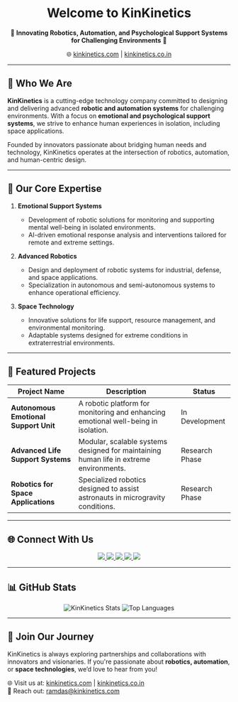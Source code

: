 <h1 align="center">
  <strong>Welcome to KinKinetics</strong>
</h1>

<p align="center">
  🌌 <strong>Innovating Robotics, Automation, and Psychological Support Systems for Challenging Environments</strong> 🌌  
</p>

<p align="center">
  🌐 <a href="https://www.kinkinetics.com">kinkinetics.com</a> | <a href="https://www.kinkinetics.co.in">kinkinetics.co.in</a>  
</p>

---

## 🧠 **Who We Are**

**KinKinetics** is a cutting-edge technology company committed to designing and delivering advanced **robotic and automation systems** for challenging environments. With a focus on **emotional and psychological support systems**, we strive to enhance human experiences in isolation, including space applications.

Founded by innovators passionate about bridging human needs and technology, KinKinetics operates at the intersection of robotics, automation, and human-centric design.

---

## 🎯 **Our Core Expertise**

1. **Emotional Support Systems**
   - Development of robotic solutions for monitoring and supporting mental well-being in isolated environments.
   - AI-driven emotional response analysis and interventions tailored for remote and extreme settings.

2. **Advanced Robotics**
   - Design and deployment of robotic systems for industrial, defense, and space applications.
   - Specialization in autonomous and semi-autonomous systems to enhance operational efficiency.

3. **Space Technology**
   - Innovative solutions for life support, resource management, and environmental monitoring.
   - Adaptable systems designed for extreme conditions in extraterrestrial environments.

---

## 🚀 **Featured Projects**

| **Project Name**                         | **Description**                                                                                     | **Status**           |
|------------------------------------------|-----------------------------------------------------------------------------------------------------|----------------------|
| **Autonomous Emotional Support Unit**    | A robotic platform for monitoring and enhancing emotional well-being in isolation.                  | In Development       |
| **Advanced Life Support Systems**        | Modular, scalable systems designed for maintaining human life in extreme environments.              | Research Phase       |
| **Robotics for Space Applications**      | Specialized robotics designed to assist astronauts in microgravity conditions.                      | Research Phase       |


---


## 🌐 **Connect With Us**

<p align="center">
  <a href="https://linkedin.com/in/ramdas369">
    <img src="https://img.shields.io/badge/LinkedIn-%230077B5.svg?style=for-the-badge&logo=linkedin&logoColor=white" />
  </a>
  <a href="mailto:ramdas@kinkinetics.com">
    <img src="https://img.shields.io/badge/Email-D14836?style=for-the-badge&logo=gmail&logoColor=white" />
  </a>
  <a href="https://www.instagram.com/kinkinetics">
    <img src="https://img.shields.io/badge/Instagram-%23E4405F.svg?style=for-the-badge&logo=instagram&logoColor=white" />
  </a>
  <a href="https://x.com/RRajan59457">
    <img src="https://img.shields.io/badge/Twitter-%231DA1F2.svg?style=for-the-badge&logo=twitter&logoColor=white" />
  </a>
  <a href="https://www.youtube.com/@KavyaMuraliParthasarathy">
    <img src="https://img.shields.io/badge/YouTube-%23FF0000.svg?style=for-the-badge&logo=youtube&logoColor=white" />
  </a>
</p>

---


## 📊 **GitHub Stats**

<p align="center">
  <img src="https://github-readme-stats.vercel.app/api?username=ramdaskinkinetics&show_icons=true&theme=dark" alt="KinKinetics Stats" />
  <img src="https://github-readme-stats.vercel.app/api/top-langs/?username=ramdaskinkinetics&layout=compact&theme=dark" alt="Top Languages" />
</p>

---

## 📢 **Join Our Journey**

KinKinetics is always exploring partnerships and collaborations with innovators and visionaries. If you're passionate about **robotics, automation**, or **space technologies**, we’d love to hear from you!

🌐 Visit us at: [kinkinetics.com](https://www.kinkinetics.com) | [kinkinetics.co.in](https://www.kinkinetics.co.in)  
📧 Reach out: [ramdas@kinkinetics.com](mailto:ramdas@kinkinetics.com)  
